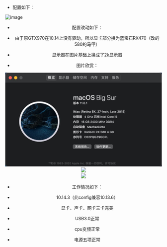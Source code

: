 * 配置如下：

![image](https://github.com/Sharlion/z170_6700k_hackintosh/blob/10.13/pic/4.png)<div align=center>

* 配置改动如下：

 * 由于原GTX970在10.14上没有驱动，所以显卡部分换为蓝宝石RX470（改的580的马甲）

 * 显示器在图片基础上换成了2k显示器

* 图片欣赏：

<div align=center><img src="https://github.com/Sharlion/z170_6700k_hackintosh/blob/10.13/pic/1.png" /></div>

<div align=center><img src="https://github.com/Sharlion/z170_6700k_hackintosh/blob/10.13/pic/2.png" /></div>

<div align=center><img src="https://github.com/Sharlion/z170_6700k_hackintosh/blob/10.13/pic/3.png" /></div>

* 工作情况如下：

 * 10.14.3（此config兼容10.13.6）

 * 显卡、声卡、网卡三卡完美

 * USB3.0正常

 * cpu变频正常

 * 电源五项正常

